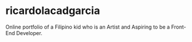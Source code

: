 # ricardolacadgarcia
Online portfolio of a Filipino kid who is an Artist and Aspiring to be a Front-End Developer.
